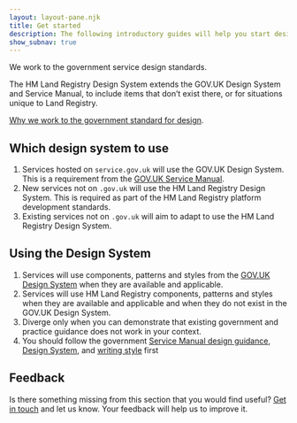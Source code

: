 ```yaml
---
layout: layout-pane.njk
title: Get started
description: The following introductory guides will help you start designing and making
show_subnav: true
---
```


We work to the government service design standards.

The HM Land Registry Design System extends the GOV.UK Design System and Service Manual, to include items that don’t exist there, or for situations unique to Land Registry.

[Why we work to the government standard for design](/get-started/why-gov-standard/).

## Which design system to use

1. Services hosted on `service.gov.uk` will use the GOV.UK Design System. This is a requirement from the [GOV.UK Service Manual](https://www.gov.uk/service-manual/design/making-your-service-look-like-govuk).
2. New services not on `.gov.uk` will use the HM Land Registry Design System. This is required as part of the HM Land Registry platform development standards.
3. Existing services not on `.gov.uk` will aim to adapt to use the HM Land Registry Design System.

## Using the Design System

1. Services will use components, patterns and styles from the [GOV.UK Design System](https://design-system.service.gov.uk/) when they are available and applicable.
2. Services will use HM Land Registry components, patterns and styles when they are available and applicable and when they do not exist in the GOV.UK Design System.
3. Diverge only when you can demonstrate that existing government and practice guidance does not work in your context.
4. You should follow the government [Service Manual design guidance](https://www.gov.uk/service-manual/design), [Design System](https://design-system.service.gov.uk), and 
[writing style](https://www.gov.uk/guidance/style-guide) first

## Feedback

Is there something missing from this section that you would find useful? [Get in touch](/get-in-touch/) and let us know. Your feedback will help us to improve it.
